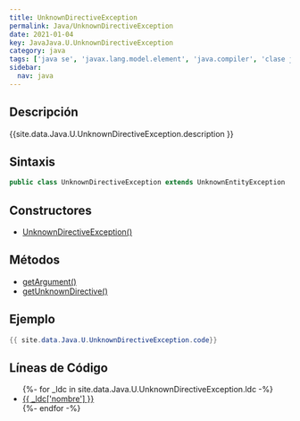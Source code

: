 ```yaml
---
title: UnknownDirectiveException
permalink: Java/UnknownDirectiveException
date: 2021-01-04
key: JavaJava.U.UnknownDirectiveException
category: java
tags: ['java se', 'javax.lang.model.element', 'java.compiler', 'clase java', 'Java 9']
sidebar: 
  nav: java
---
```


## Descripción
{{site.data.Java.U.UnknownDirectiveException.description }}

## Sintaxis
~~~java
public class UnknownDirectiveException extends UnknownEntityException
~~~

## Constructores
* [UnknownDirectiveException()](/Java/UnknownDirectiveException/UnknownDirectiveException/)

## Métodos
* [getArgument()](/Java/UnknownDirectiveException/getArgument)
* [getUnknownDirective()](/Java/UnknownDirectiveException/getUnknownDirective)

## Ejemplo
~~~java
{{ site.data.Java.U.UnknownDirectiveException.code}}
~~~

## Líneas de Código
<ul>
{%- for _ldc in site.data.Java.U.UnknownDirectiveException.ldc -%}
   <li>
       <a href="{{_ldc['url'] }}">{{ _ldc['nombre'] }}</a>
   </li>
{%- endfor -%}
</ul>

